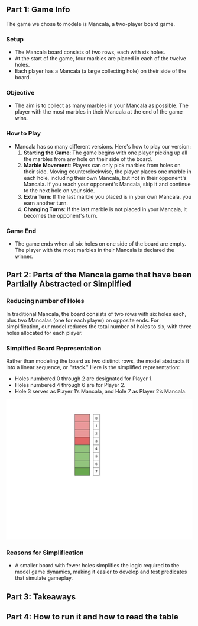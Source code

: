 ## Part 1: Game Info
The game we chose to  modele is Mancala, a two-player board game.

### Setup
- The Mancala board consists of two rows, each with six holes.
- At the start of the game, four marbles are placed in each of the twelve holes.
- Each player has a Mancala (a large collecting hole) on their side of the board.

### Objective
- The aim is to collect as many marbles in your Mancala as possible. The player with the most marbles in their Mancala at the end of the game wins.

### How to Play
- Mancala has so many different versions. Here's how to play our version:
  1. **Starting the Game**: The game begins with one player picking up all the marbles from any hole on their side of the board.
  2. **Marble Movement**: Players can only pick marbles from holes on their side. Moving counterclockwise, the player places one marble in each hole, including their own Mancala, but not in their opponent's Mancala. If you reach your opponent's Mancala, skip it and continue to the next hole on your side.
  3. **Extra Turn**: If the last marble you placed is in your own Mancala, you earn another turn.
  4. **Changing Turns**: If the last marble is not placed in your Mancala, it becomes the opponent's turn.

### Game End
- The game ends when all six holes on one side of the board are empty. The player with the most marbles in their Mancala is declared the winner.
## Part 2: Parts of the Mancala game that have been Partially Abstracted or Simplified

### Reducing number of Holes
In traditional Mancala, the board consists of two rows with six holes each, plus two Mancalas (one for each player) on opposite ends. 
For simplification, our model reduces the total number of holes to six, with three holes allocated for each player. 

### Simplified Board Representation
Rather than modeling the board as two distinct rows, the model abstracts it into a linear sequence, or "stack." Here is the simplified representation:
- Holes numbered 0 through 2 are designated for Player 1.
- Holes numbered 4 through 6 are for Player 2.
- Hole 3 serves as Player 1’s Mancala, and Hole 7 as Player 2’s Mancala.

![screenshot](board.jpg)
### Reasons for Simplification
- A smaller board with fewer holes simplifies the logic required to the model game dynamics, making it easier to develop and test predicates that simulate gameplay.

## Part 3: Takeaways


## Part 4: How to run it and how to read the table